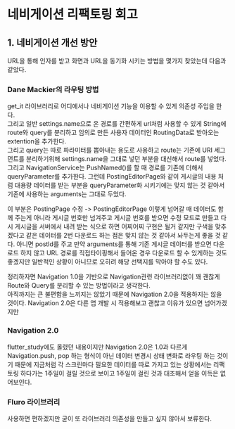 # 네비게이션 리팩토링 회고
## 1. 네비게이션 개선 방안
URL을 통해 인자를 받고 화면과 URL을 동기화 시키는 방법을 몇가지 찾았는데 다음과 같았다.  

### Dane Mackier의 라우팅 방법  
get_it 라이브러리로 어디에서나 네비게이션 기능을 이용할 수 있게 의존성 주입을 한다.  
그리고 일반 settings.name으로 온 경로를 간편하게 url처럼 사용할 수 있게 String에 route와 query를 분리하고 임의로 만든 사용자 데이터인 RoutingData로 받아오는 extention을 추가한다.  
그리고 query는 따로 파라미터를 뽑아내는 용도로 사용하고 route는 기존에 URI 세그먼트를 분리하기위해 settings.name을 그대로 넣던 부분을 대신해서 route를 넣었다.  
그리고 NavigationService는 PushNamed()를 할 때 경로를 기존에 더해서 queryParameter를 추가한다.
그런데 PostingEditorPage와 같이 게시글의 내용 처럼 대용량 데이터를 받는 부분을 queryParameter화 시키기에는 맞지 않는 것 같아서 기존에 사용하는 arguments는 그대로 두었다.  

이 부분은 PostingPage 수정 -> PostingEditorPage 이렇게 넘어갈 때 데이터도 함께 주는게 아니라 게시글 번호만 넘겨주고 게시글 번호를 받으면 수정 모드로 만들고 다시 게시글을 서버에서 내려 받는 식으로 하면 어찌어찌 구현은 될거 같지만 구색을 맞추겠다고 같은 데이터를 2번 다운로드 하는 점은 맞지 않는 것 같아서 놔두는게 좋을 것 같다. 아니면 postId를 주고 만약 arguments를 통해 기존 게시글 데이터를 받으면 다운로드 하지 않고 URL 경로를 직접타이핑해서 들어온 경우 다운로드 할 수 있게하는 것도 좋겠지만 일반적인 상황이 아니므로 오히려 해당 선택지를 막아야 할 수도 있다.

정리하자면 Navigation 1.0을 기반으로 Navigation관련 라이브러리없이 꽤 괜찮게 Route와 Query를 분리할 수 있는 방법이라고 생각한다.  
아직까지는 큰 불편함을 느끼지는 않았기 때문에 Navigation 2.0을 적용하지는 않을 것이다. Navigation 2.0은 다른 앱 개발 시 적용해보고 괜찮고 이유가 있으면 넘어가겠지만

### Navigation 2.0
flutter_study에도 올렸던 내용이지만 Navigation 2.0은 1.0과 다르게 Navigation.push, pop 하는 형식이 아닌 데이터 변경시 상태 변화로 라우팅 하는 것이기 때문에 지금처럼 각 스크린마다 필요한 데이터를 따로 가지고 있는 상황에서는 리팩토링 하다가는 1주일이 걸릴 것으로 보이고 1주일이 걸린 것과 대조해서 얻을 이득은 없어보인다.

### Fluro 라이브러리
사용하면 편하겠지만 굳이 또 라이브러리 의존성을 만들고 싶지 않아서 보류한다.